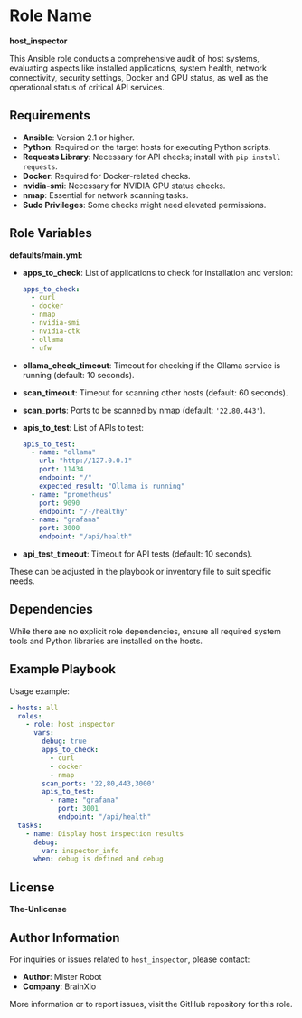 Role Name
=========

**host_inspector**

This Ansible role conducts a comprehensive audit of host systems, evaluating aspects like installed applications, system health, network connectivity, security settings, Docker and GPU status, as well as the operational status of critical API services.

Requirements
------------

- **Ansible**: Version 2.1 or higher.
- **Python**: Required on the target hosts for executing Python scripts.
- **Requests Library**: Necessary for API checks; install with `pip install requests`.
- **Docker**: Required for Docker-related checks.
- **nvidia-smi**: Necessary for NVIDIA GPU status checks.
- **nmap**: Essential for network scanning tasks.
- **Sudo Privileges**: Some checks might need elevated permissions.

Role Variables
--------------

**defaults/main.yml:**

- **apps_to_check**: List of applications to check for installation and version:
  ```yaml
  apps_to_check:
    - curl
    - docker
    - nmap
    - nvidia-smi
    - nvidia-ctk
    - ollama
    - ufw
  ```

- **ollama_check_timeout**: Timeout for checking if the Ollama service is running (default: 10 seconds).

- **scan_timeout**: Timeout for scanning other hosts (default: 60 seconds).

- **scan_ports**: Ports to be scanned by nmap (default: `'22,80,443'`).

- **apis_to_test**: List of APIs to test:
  ```yaml
  apis_to_test:
    - name: "ollama"
      url: "http://127.0.0.1"
      port: 11434
      endpoint: "/"
      expected_result: "Ollama is running"
    - name: "prometheus"
      port: 9090
      endpoint: "/-/healthy"
    - name: "grafana"
      port: 3000
      endpoint: "/api/health"
  ```

- **api_test_timeout**: Timeout for API tests (default: 10 seconds).

These can be adjusted in the playbook or inventory file to suit specific needs.

Dependencies
------------

While there are no explicit role dependencies, ensure all required system tools and Python libraries are installed on the hosts.

Example Playbook
----------------

Usage example:

```yaml
- hosts: all
  roles:
    - role: host_inspector
      vars:
        debug: true
        apps_to_check:
          - curl
          - docker
          - nmap
        scan_ports: '22,80,443,3000'
        apis_to_test:
          - name: "grafana"
            port: 3001
            endpoint: "/api/health"
  tasks:
    - name: Display host inspection results
      debug:
        var: inspector_info
      when: debug is defined and debug
```

License
-------

**The-Unlicense**

Author Information
------------------

For inquiries or issues related to `host_inspector`, please contact:

- **Author**: Mister Robot  
- **Company**: BrainXio

More information or to report issues, visit the GitHub repository for this role.